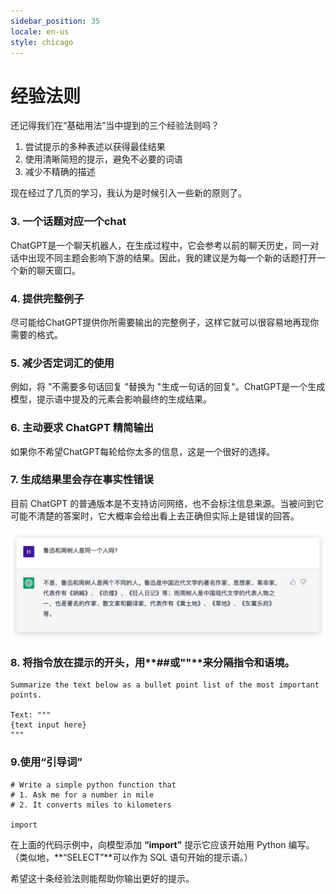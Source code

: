 ```yaml
---
sidebar_position: 35
locale: en-us
style: chicago
---
```


# 经验法则

还记得我们在“基础用法”当中提到的三个经验法则吗？

1. 尝试提示的多种表述以获得最佳结果
2. 使用清晰简短的提示，避免不必要的词语
3. 减少不精确的描述

现在经过了几页的学习，我认为是时候引入一些新的原则了。

### 3. 一个话题对应一个chat

ChatGPT是一个聊天机器人，在生成过程中，它会参考以前的聊天历史，同一对话中出现不同主题会影响下游的结果。因此，我的建议是为每一个新的话题打开一个新的聊天窗口。

### 4. 提供完整例子

尽可能给ChatGPT提供你所需要输出的完整例子，这样它就可以很容易地再现你需要的格式。

### 5. 减少否定词汇的使用

例如，将 "不需要多句话回复 "替换为 "生成一句话的回复"。ChatGPT是一个生成模型，提示语中提及的元素会影响最终的生成结果。

### 6. 主动要求 ChatGPT 精简输出

如果你不希望ChatGPT每轮给你太多的信息，这是一个很好的选择。

### 7. 生成结果里会存在事实性错误

目前 ChatGPT 的普通版本是不支持访问网络，也不会标注信息来源。当被问到它可能不清楚的答案时，它大概率会给出看上去正确但实际上是错误的回答。

![table3](./img/luxun.png)

### 8. 将指令放在提示的开头，用**##**或**""**来分隔指令和语境。

```
Summarize the text below as a bullet point list of the most important points.

Text: """
{text input here}
"""
```

### 9.使用“引导词”

```
# Write a simple python function that
# 1. Ask me for a number in mile
# 2. It converts miles to kilometers
 
import
```

在上面的代码示例中，向模型添加 **“import”** 提示它应该开始用 Python 编写。（类似地，**“SELECT”**可以作为 SQL 语句开始的提示语。）

希望这十条经验法则能帮助你输出更好的提示。